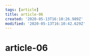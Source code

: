 ```yaml
---
tags: [article]
title: article-06
created: '2020-05-13T16:10:26.989Z'
modified: '2020-05-13T16:10:42.629Z'
---
```


# article-06
